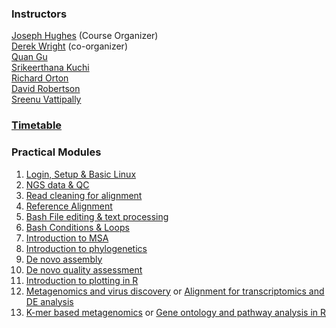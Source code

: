
### Instructors

[Joseph Hughes](https://www.gla.ac.uk/schools/infectionimmunity/staff/josephhughes/) (Course Organizer) \
[Derek Wright](https://www.gla.ac.uk/schools/infectionimmunity/staff/derekwright/) (co-organizer) \
[Quan Gu](https://www.gla.ac.uk/schools/infectionimmunity/staff/quangu/) \
[Srikeerthana Kuchi](https://www.gla.ac.uk/schools/infectionimmunity/staff/srikeerthanakuchi/) \
[Richard Orton](https://www.gla.ac.uk/schools/infectionimmunity/staff/richardorton/) \
[David Robertson](https://www.gla.ac.uk/schools/infectionimmunity/staff/davidrobertson/) \
[Sreenu Vattipally](https://www.gla.ac.uk/schools/infectionimmunity/staff/sreenuvattipally/)


### [Timetable](/images/TimetableProposal.pdf)

### Practical Modules
1. [Login, Setup & Basic Linux](docs/Basic_Linux.md)
2. [NGS data & QC](docs/NGS_data.md)
3. [Read cleaning for alignment](docs/Read_cleaning.md)
4. [Reference Alignment](docs/ReferenceAlign.md)
5. [Bash File editing & text processing](docs/textFormatting.md)
6. [Bash Conditions & Loops](docs/conditions_loops.md)
7. [Introduction to MSA](docs/MSA.md)
8. [Introduction to phylogenetics](docs/Phylogenetics.md)
9. [De novo assembly](docs/DeNovoPracticals.md)
10. [De novo quality assessment](docs/QualityAssessment.md)
11. [Introduction to plotting in R](docs/plottingR.md)
12. [Metagenomics and virus discovery](docs/Metagenomics.md) or [Alignment for transcriptomics and DE analysis](docs/Transcriptomics.md)
13. [K-mer based metagenomics](docs/KmerMetagenomics.md) or [Gene ontology and pathway analysis in R](docs/GeneOntologyPathway.md)
